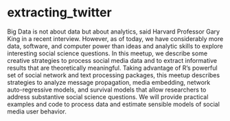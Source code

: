 # extracting_twitter
Big Data is not about data but about analytics, said Harvard Professor Gary King in a recent interview. However, as of today, we have considerably more data, software, and computer power than ideas and analytic skills to explore interesting social science questions. In this meetup, we describe some creative strategies to process social media data and to extract informative results that are theoretically meaningful. Taking advantage of R’s powerful set of social network and text processing packages, this meetup describes strategies to analyze message propagation, media embedding, network auto-regressive models, and survival models that allow researchers to address substantive social science questions. We will provide practical examples and code to process data and estimate sensible models of social media user behavior.
